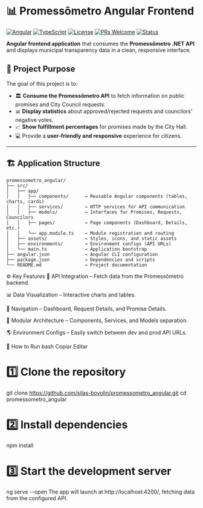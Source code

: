 # 📊 Promessômetro Angular Frontend

[![Angular](https://img.shields.io/badge/Angular-18-DD0031?logo=angular&logoColor=white)](https://angular.dev)
[![TypeScript](https://img.shields.io/badge/TypeScript-5-3178C6?logo=typescript&logoColor=white)](https://www.typescriptlang.org/)
[![License](https://img.shields.io/badge/license-MIT-green)](LICENSE)
[![PRs Welcome](https://img.shields.io/badge/PRs-welcome-brightgreen.svg)](../../pulls)
[![Status](https://img.shields.io/badge/status-Done-green)]()

**Angular frontend application** that consumes the **Promessômetro .NET API** and displays municipal transparency data in a clean, responsive interface.


## 🎯 Project Purpose

The goal of this project is to:

- 🏛 **Consume the Promessômetro API** to fetch information on public promises and City Council requests.
- 📊 **Display statistics** about approved/rejected requests and councilors’ negative votes.
- 📈 **Show fulfillment percentages** for promises made by the City Hall.
- 💻 Provide a **user-friendly and responsive** experience for citizens.

---

## 🏗 Application Structure

```
promessometro_angular/
├── src/
│   ├── app/
│   │   ├── components/      → Reusable Angular components (tables, charts, cards)
│   │   ├── services/        → HTTP services for API communication
│   │   ├── models/          → Interfaces for Promises, Requests, Councilors
│   │   ├── pages/           → Page components (Dashboard, Details, etc.)
│   │   └── app.module.ts    → Module registration and routing
│   ├── assets/              → Styles, icons, and static assets
│   ├── environments/        → Environment configs (API URLs)
│   └── main.ts              → Application bootstrap
├── angular.json             → Angular CLI configuration
├── package.json             → Dependencies and scripts
└── README.md                → Project documentation
```

⚙️ Key Features
🔌 API Integration – Fetch data from the Promessômetro backend.

📊 Data Visualization – Interactive charts and tables.

🧭 Navigation – Dashboard, Request Details, and Promise Details.

🧩 Modular Architecture – Components, Services, and Models separation.

🌎 Environment Configs – Easily switch between dev and prod API URLs.

🚀 How to Run
bash
Copiar
Editar
# 1️⃣ Clone the repository
git clone https://github.com/silas-bovolin/promessometro_angular.git
cd promessometro_angular

# 2️⃣ Install dependencies
npm install

# 3️⃣ Start the development server
ng serve --open
The app will launch at http://localhost:4200/, fetching data from the configured API.
